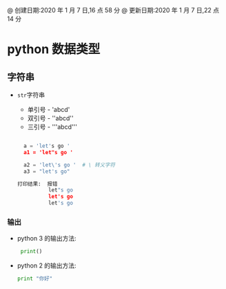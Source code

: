 @ 创建日期:2020 年 1 月 7 日,16 点 58 分
@ 更新日期:2020 年 1 月 7 日,22 点 14 分

# python 数据类型

## 字符串

- `str`字符串

  - 单引号 - 'abcd'
  - 双引号 - ''abcd''
  - 三引号 - '''abcd'''

  ```py

    a = 'let's go '
    a1 = 'let"s go '

    a2 = 'let\'s go '  # \ 转义字符
    a3 = "let's go"

  ```

  ```py
  打印结果:  报错
            let"s go
            let's go
            let's go
  ```

### 输出

- python 3 的输出方法:

  ```py
   print()
  ```

- python 2 的输出方法:
  ```py
  print "你好"
  ```
